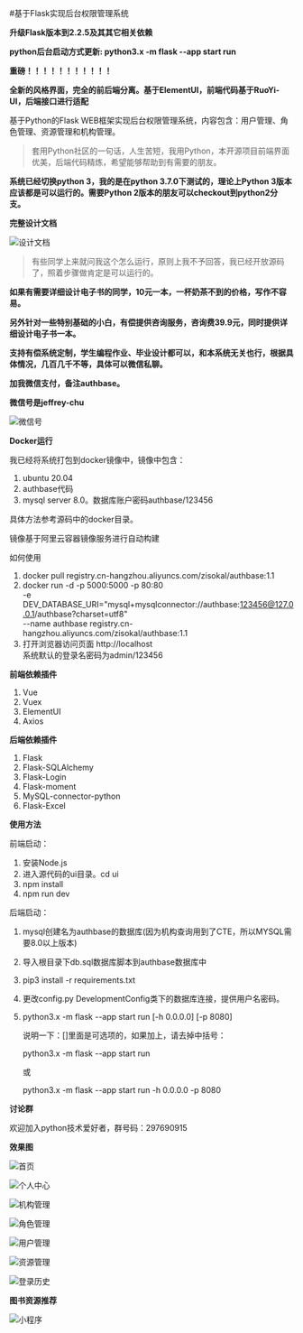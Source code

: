 #基于Flask实现后台权限管理系统

**升级Flask版本到2.2.5及其其它相关依赖**

**python后台启动方式更新: python3.x -m flask --app start run**

**重磅！！！！！！！！！！！**

**全新的风格界面，完全的前后端分离。基于ElementUI，前端代码基于RuoYi-UI，后端接口进行适配**

基于Python的Flask WEB框架实现后台权限管理系统，内容包含：用户管理、角色管理、资源管理和机构管理。

>套用Python社区的一句话，人生苦短，我用Python，本开源项目前端界面优美，后端代码精炼，希望能够帮助到有需要的朋友。

**系统已经切换python 3，我的是在python 3.7.0下测试的，理论上Python 3版本应该都是可以运行的。需要Python 2版本的朋友可以checkout到python2分支。**


**完整设计文档**

![设计文档](doc/design.png)

>有些同学上来就问我这个怎么运行，原则上我不予回答，我已经开放源码了，照着步骤做肯定是可以运行的。

**如果有需要详细设计电子书的同学，10元一本，一杯奶茶不到的价格，写作不容易。**

**另外针对一些特别基础的小白，有偿提供咨询服务，咨询费39.9元，同时提供详细设计电子书一本。**

**支持有偿系统定制，学生编程作业、毕业设计都可以，和本系统无关也行，根据具体情况，几百几千不等，具体可以微信私聊。**

**加我微信支付，备注authbase。**
   
**微信号是jeffrey-chu**

![微信号](doc/wx.png)

**Docker运行**

我已经将系统打包到docker镜像中，镜像中包含：
1. ubuntu 20.04
2. authbase代码
3. mysql server 8.0。数据库账户密码authbase/123456


具体方法参考源码中的docker目录。

镜像基于阿里云容器镜像服务进行自动构建

如何使用

1. docker pull registry.cn-hangzhou.aliyuncs.com/zisokal/authbase:1.1
2. docker run -d -p 5000:5000 -p 80:80 \
	-e DEV_DATABASE_URI="mysql+mysqlconnector://authbase:123456@127.0.0.1/authbase?charset=utf8" \
	--name authbase registry.cn-hangzhou.aliyuncs.com/zisokal/authbase:1.1
3. 打开浏览器访问页面 http://localhost   
   系统默认的登录名密码为admin/123456



**前端依赖插件**

 1. Vue
 2. Vuex
 3. ElementUI
 4. Axios
 

**后端依赖插件**

 1. Flask
 2. Flask-SQLAlchemy
 3. Flask-Login
 4. Flask-moment
 5. MySQL-connector-python
 6. Flask-Excel

**使用方法**

前端启动：

1. 安装Node.js
2. 进入源代码的ui目录。cd ui
3. npm install
4. npm run dev

后端启动：

1. mysql创建名为authbase的数据库(因为机构查询用到了CTE，所以MYSQL需要8.0以上版本)
2. 导入根目录下db.sql数据库脚本到authbase数据库中
3. pip3 install -r requirements.txt
4. 更改config.py DevelopmentConfig类下的数据库连接，提供用户名密码。
5. python3.x -m flask --app start run [-h 0.0.0.0] [-p 8080]
   
   说明一下：[]里面是可选项的，如果加上，请去掉中括号：

   python3.x -m flask --app start run

   或
   
   python3.x -m flask --app start run -h 0.0.0.0 -p 8080
 
**讨论群**

欢迎加入python技术爱好者，群号码：297690915

**效果图**

![首页](doc/首页.png)

![个人中心](doc/个人中心.png)

![机构管理](doc/机构管理.png)

![角色管理](doc/角色管理.png)

![用户管理](doc/用户管理.png)

![资源管理](doc/资源管理.png)

![登录历史](doc/登录历史.png)

**图书资源推荐**

![小程序](doc/扫码_搜索联合传播样式-标准色版.png)